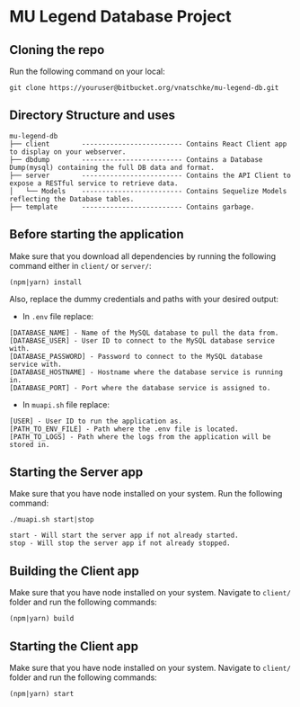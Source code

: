 # MU Legend Database Project

## Cloning the repo
Run the following command on your local:
```
git clone https://youruser@bitbucket.org/vnatschke/mu-legend-db.git
```

## Directory Structure and uses
```
mu-legend-db
├── client        ------------------------- Contains React Client app to display on your webserver.
├── dbdump        ------------------------- Contains a Database Dump(mysql) containing the full DB data and format.
├── server        ------------------------- Contains the API Client to expose a RESTful service to retrieve data.
│   └── Models    ------------------------- Contains Sequelize Models reflecting the Database tables.
├── template      ------------------------- Contains garbage.
```

## Before starting the application
Make sure that you download all dependencies by running the following command either in `client/` or `server/`:
```
(npm|yarn) install
```

Also, replace the dummy credentials and paths with your desired output:

- In `.env` file replace:
```
[DATABASE_NAME] - Name of the MySQL database to pull the data from.
[DATABASE_USER] - User ID to connect to the MySQL database service with.
[DATABASE_PASSWORD] - Password to connect to the MySQL database service with.
[DATABASE_HOSTNAME] - Hostname where the database service is running in.
[DATABASE_PORT] - Port where the database service is assigned to.
```

- In `muapi.sh` file replace:
```
[USER] - User ID to run the application as.
[PATH_TO_ENV_FILE] - Path where the .env file is located.
[PATH_TO_LOGS] - Path where the logs from the application will be stored in.
```

## Starting the Server app
Make sure that you have node installed on your system. Run the following command:
```
./muapi.sh start|stop

start - Will start the server app if not already started.
stop - Will stop the server app if not already stopped.
```

## Building the Client app
Make sure that you have node installed on your system. Navigate to `client/` folder and run the following commands:
```
(npm|yarn) build
```

## Starting the Client app
Make sure that you have node installed on your system. Navigate to `client/` folder and run the following commands:
```
(npm|yarn) start
```